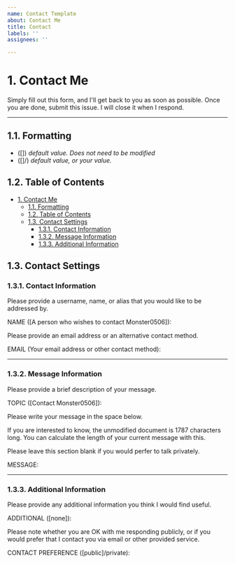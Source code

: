 ```yaml
---
name: Contact Template
about: Contact Me
title: Contact
labels: ''
assignees: ''

---
```


# 1. Contact Me

Simply fill out this form, and I'll get back to you as soon as possible.
Once you are done, submit this issue. I will close it when I respond.

---

## 1.1. Formatting

- ([]) *default value. Does not need to be modified*
- ([]/) *default value, or your value.*

## 1.2. Table of Contents

- [1. Contact Me](#1-contact-me)
  - [1.1. Formatting](#11-formatting)
  - [1.2. Table of Contents](#12-table-of-contents)
  - [1.3. Contact Settings](#13-contact-settings)
    - [1.3.1. Contact Information](#131-contact-information)
    - [1.3.2. Message Information](#132-message-information)
    - [1.3.3. Additional Information](#133-additional-information)

## 1.3. Contact Settings

### 1.3.1. Contact Information

Please provide a username, name, or alias that you would like to be addressed by.

NAME ([A person who wishes to contact Monster0506]):

Please provide an email address or an alternative contact method.

EMAIL (Your email address or other contact method):

---

### 1.3.2. Message Information

Please provide a brief description of your message.

TOPIC ([Contact Monster0506]):

Please write your message in the space below.

If you are interested to know, the unmodified document is 1787 characters long. You can calculate the length of your current message with this.

Please leave this section blank if you would perfer to talk privately.

MESSAGE:

---

### 1.3.3. Additional Information

Please provide any additional information you think I would find useful.

ADDITIONAL ([none]):

Please note whether you are OK with me responding publicly, or if you would prefer that I contact you via email or other provided service.

CONTACT PREFERENCE ([public]/private):
